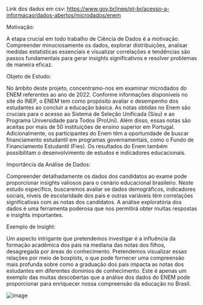 Link dos dados em csv:
https://www.gov.br/inep/pt-br/acesso-a-informacao/dados-abertos/microdados/enem

Motivação:

A etapa crucial em todo trabalho de Ciência de Dados é a motivação. Compreender minuciosamente os dados, explorar distribuições, analisar medidas estatísticas essenciais e visualizar correlações e tendências são passos fundamentais para gerar insights significativos e resolver problemas de maneira eficaz.

Objeto de Estudo:

No âmbito deste projeto, concentramo-nos em examinar microdados do ENEM referentes ao ano de 2022. Conforme informações disponíveis no site do INEP, o ENEM tem como propósito avaliar o desempenho dos estudantes ao concluir a educação básica. As notas obtidas no Enem são cruciais para o acesso ao Sistema de Seleção Unificada (Sisu) e ao Programa Universidade para Todos (ProUni). Além disso, essas notas são aceitas por mais de 50 instituições de ensino superior em Portugal. Adicionalmente, os participantes do Enem têm a oportunidade de buscar financiamento estudantil em programas governamentais, como o Fundo de Financiamento Estudantil (Fies). Os resultados do Enem também possibilitam o desenvolvimento de estudos e indicadores educacionais.

Importância da Análise de Dados:

Compreender detalhadamente os dados dos candidatos ao exame pode proporcionar insights valiosos para o cenário educacional brasileiro. Neste estudo específico, buscaremos avaliar se dados demográficos, indicadores sociais, níveis de escolaridade dos pais e outras variáveis têm correlações significativas com as notas dos candidatos. A análise exploratória dos dados é uma ferramenta poderosa que nos permitirá obter muitas respostas e insights importantes.

Exemplo de Insight:

Um aspecto intrigante que pretendemos investigar é a influência da formação acadêmica dos pais na mediana das notas dos filhos, desagregada por áreas do conhecimento. Pretendemos visualizar essas relações por meio de boxplots, o que pode fornecer uma compreensão mais profunda sobre como a graduação dos pais impacta as notas dos estudantes em diferentes domínios de conhecimento. Este é apenas um exemplo das muitas descobertas que a análise dos dados do ENEM pode proporcionar para enriquecer nossa compreensão da educação no Brasil.

![image](https://github.com/fxcarneiro/EDA_ENEM2022/assets/146763461/ca526087-506a-4756-957b-7e824e2be5ec)
